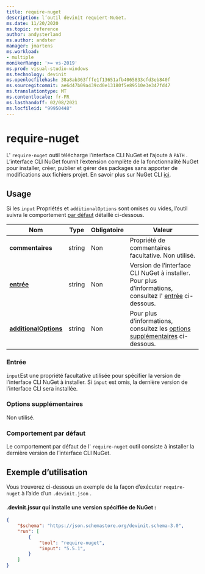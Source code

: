```yaml
---
title: require-nuget
description: l’outil devinit requiert-NuGet.
ms.date: 11/20/2020
ms.topic: reference
author: andysterland
ms.author: andster
manager: jmartens
ms.workload:
- multiple
monikerRange: '>= vs-2019'
ms.prod: visual-studio-windows
ms.technology: devinit
ms.openlocfilehash: 38a8ab363fffe1f13651afb4065833cfd3eb840f
ms.sourcegitcommit: ae6d47b09a439cd0e13180f5e89510e3e347fd47
ms.translationtype: MT
ms.contentlocale: fr-FR
ms.lasthandoff: 02/08/2021
ms.locfileid: "99950448"
---
```

# <a name="require-nuget"></a>require-nuget

L' `require-nuget` outil télécharge l’interface CLI NuGet et l’ajoute à `PATH` . L’interface CLI NuGet fournit l’extension complète de la fonctionnalité NuGet pour installer, créer, publier et gérer des packages sans apporter de modifications aux fichiers projet. En savoir plus sur NuGet CLI [ici](/nuget/reference/nuget-exe-cli-reference).

## <a name="usage"></a>Usage

Si les `input` Propriétés et `additionalOptions` sont omises ou vides, l’outil suivra le comportement [par défaut](#default-behavior) détaillé ci-dessous.

| Nom                                             | Type   | Obligatoire | Valeur                                                                                |
|--------------------------------------------------|--------|----------|--------------------------------------------------------------------------------------|
| **commentaires**                                     | string | Non       | Propriété de commentaires facultative. Non utilisé.                                                |
| [**entrée**](#input)                              | string | Non       | Version de l’interface CLI NuGet à installer. Pour plus d’informations, consultez l' [entrée](#input) ci-dessous. |
| [**additionalOptions**](#additional-options)     | string | Non       | Pour plus d’informations, consultez les [options supplémentaires](#additional-options) ci-dessous.                     |

### <a name="input"></a>Entrée

`input`Est une propriété facultative utilisée pour spécifier la version de l’interface CLI NuGet à installer. Si `input` est omis, la dernière version de l’interface CLI sera installée.

### <a name="additional-options"></a>Options supplémentaires

Non utilisé.

### <a name="default-behavior"></a>Comportement par défaut

Le comportement par défaut de l' `require-nuget` outil consiste à installer la dernière version de l’interface CLI NuGet.

## <a name="example-usage"></a>Exemple d’utilisation
Vous trouverez ci-dessous un exemple de la façon d’exécuter `require-nuget` à l’aide d’un `.devinit.json` .

#### <a name="devinitjson-that-will-install-a-specified-version-of-nuget"></a>.devinit.jssur qui installe une version spécifiée de NuGet :
```json
{
    "$schema": "https://json.schemastore.org/devinit.schema-3.0",
    "run": [
        {
            "tool": "require-nuget",
            "input": "5.5.1",
        }
    ]
}
```